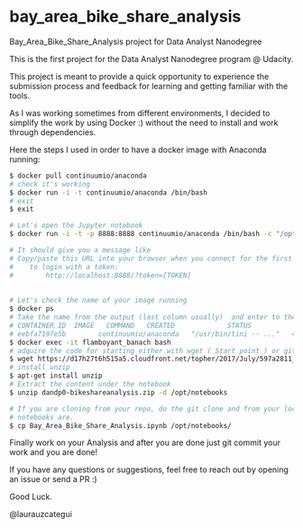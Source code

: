 # bay_area_bike_share_analysis
Bay_Area_Bike_Share_Analysis project for Data Analyst Nanodegree

This is the first project for the Data Analyst Nanodegree program @ Udacity. 

This project is meant to provide a quick opportunity to experience the submission process and feedback for learning and getting familiar with the tools. 

As I was working sometimes from different environments, I decided to simplify the work by using Docker :) without the need to install and work through dependencies. 

Here the steps I used in order to have a docker image with Anaconda running: 

```bash
$ docker pull continuumio/anaconda
# check it's working 
$ docker run -i -t continuumio/anaconda /bin/bash
# exit 
$ exit

# Let's open the Jupyter notebook 
$ docker run -i -t -p 8888:8888 continuumio/anaconda /bin/bash -c "/opt/conda/bin/conda install jupyter -y --quiet && mkdir /opt/notebooks && /opt/conda/bin/jupyter notebook --notebook-dir=/opt/notebooks --ip='*' --port=8888 --no-browser --allow-root"

# It should give you a message like 
# Copy/paste this URL into your browser when you connect for the first time,
#    to login with a token:
#        http://localhost:8888/?token=[TOKEN]
 
 
# Let's check the name of your image running  
$ docker ps 
# Take the name from the output (last column usually)  and enter to the container 
# CONTAINER ID  IMAGE   COMMAND   CREATED             STATUS              PORTS                    NAMES
# eebfa7197e5b        continuumio/anaconda   "/usr/bin/tini -- ..."   4 hours ago         Up 4 hours          0.0.0.0:8888->8888/tcp   flamboyant_banach
$ docker exec -it flamboyant_banach bash
# adquire the code for starting either with wget ( Start point ) or git clone of your repo. 
$ wget https://d17h27t6h515a5.cloudfront.net/topher/2017/July/597a2811_dandp0-bikeshareanalysis/dandp0-bikeshareanalysis.zip
# install unzip 
$ apt-get install unzip
# Extract the content under the notebook
$ unzip dandp0-bikeshareanalysis.zip -d /opt/notebooks

# If you are cloning from your repo, do the git clone and from your local repo copy the notebook to the location where all 
# notebooks are.
$ cp Bay_Area_Bike_Share_Analysis.ipynb /opt/notebooks/

```

Finally work on your Analysis and after you are done just git commit your work and you are done! 


If you have any questions or suggestions, feel free to reach out by opening an issue or send a PR :) 

Good Luck.

@laurauzcategui
